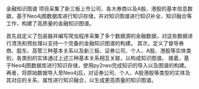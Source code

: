 金融知识图谱
项目采集了新三板上市公司、各大券商以及A股、港股的基本信息数据，基于Neo4j图数据库进行知识存储，并对知识图谱进行知识补全、知识融合等工作，构建了高质量的金融知识图谱。

首先自定义了包装器并编写爬虫程序采集了多个数据源的金融数据，对这些数据进行清洗和预处理以支持一个完备的金融知识图谱的构建。
其次，定义了督导券商、股东、高管三种基本关系以及新三板、证券公司、个人、A股、港股等实体类别，各类别的实体通过上述三种基本关系相互关联，以构成知识图谱。
接着，基于Neo4j图数据库进行知识存储，使用py2neo完成知识的导入以及图谱的构建。再者，将原始数据导入至Neo4j后，对证券公司、个人、A股港股等类型的实体及其对应的关系、属性进行知识融合，以生成更高质量的知识图谱。


